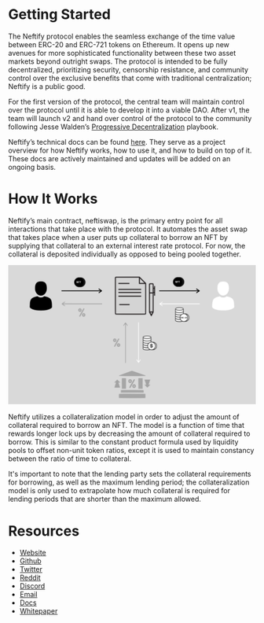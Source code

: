 # Getting Started

The Neftify protocol enables the seamless exchange of the time value between ERC-20 and ERC-721 tokens on Ethereum. It opens up new avenues for more sophisticated functionality between these two asset markets beyond outright swaps. The protocol is intended to be fully decentralized, prioritizing security, censorship resistance, and community control over the exclusive benefits that come with traditional centralization; Neftify is a public good. 

For the first version of the protocol, the central team will maintain control over the protocol until it is able to develop it into a viable DAO. After v1, the team will launch v2 and hand over control of the protocol to the community following Jesse Walden’s [Progressive Decentralization](https://a16z.com/2020/01/09/progressive-decentralization-crypto-product-management/) playbook. 

Neftify’s technical docs can be found [here](https://docs.neftify.com). They serve as a project overview for how Neftify works, how to use it, and how to build on top of it. These docs are actively maintained and updates will be added on an ongoing basis.

# How It Works
Neftify’s main contract, neftiswap, is the primary entry point for all interactions that take place with the protocol. It automates the asset swap that takes place when a user puts up collateral to borrow an NFT by supplying that collateral to an external interest rate protocol. For now, the collateral is deposited individually as opposed to being pooled together.

![ERC20 to ERC721 swap](assets/erc20-erc721.png)

Neftify utilizes a collateralization model in order to adjust the amount of collateral required to borrow an NFT. The model is a function of time that rewards longer lock ups by decreasing the amount of collateral required to borrow. This is similar to the constant product formula used by liquidity pools to offset non-unit token ratios, except it is used to maintain constancy between the ratio of time to collateral.

It's important to note that the lending party sets the collateral requirements for borrowing, as well as the maximum lending period; the collateralization model is only used to extrapolate how much collateral is required for lending periods that are shorter than the maximum allowed.

# Resources

* [Website](https://neftify.com)
* [Github](https://github.com/neftify)
* [Twitter](https://twitter.com/neftify)
* [Reddit]()
* [Discord]()
* [Email](mailto:neftifymsg@gmail.com?Subject=Contact%20Neftify)
* [Docs](https://docs.neftify.com)
* [Whitepaper](https://neftify.com/neftify-whitepaper.pdf)
